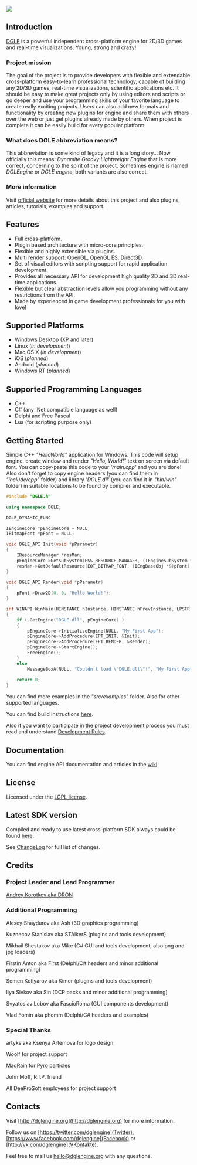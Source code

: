 <p align="left"><img src="https://raw.github.com/DGLE-HQ/DGLE/master/misc/dgle2_logo.png"></p>

## Introduction

[DGLE](http://dglengine.org) is a powerful independent cross-platform engine for 2D/3D games and real-time visualizations. Young, strong and crazy!

### Project mission
The goal of the project is to provide developers with flexible and extendable cross-platform easy-to-learn professional technology, capable of building any 2D/3D
games, real-time visualizations, scientific applications etc. It should be easy to make great projects only by using editors and scripts or go deeper and use
your programming skills of your favorite language to create really exciting projects. Users can also add new formats and functionality by creating new plugins
for engine and share them with others over the web or just get plugins already made by others. When project is complete it can be easily build for every popular
platform.

### What does DGLE abbreviation means?
This abbreviation is some kind of legacy and it is a long story...
Now officially this means: *Dynamite Groovy Lightweight Engine* that is more correct, concerning to the spirit of the project.
Sometimes engine is named *DGLEngine* or *DGLE engine*, both variants are also correct.

### More information
Visit [official website](http://dglengine.org) for more details about this project and also plugins, articles, tutorials, examples and support.

## Features

* Full cross-platform.
* Plugin based architecture with micro-core principles.
* Flexible and highly extensible via plugins.
* Multi render support: OpenGL, OpenGL ES, Direct3D.
* Set of visual editors with scripting support for rapid application development.
* Provides all necessary API for development high quality 2D and 3D real-time applications.
* Flexible but clear abstraction levels allow you programming without any restrictions from the API.
* Made by experienced in game development professionals for you with love!

## Supported Platforms

* Windows Desktop (XP and later)
* Linux (_in development_)
* Mac OS X (_in development_)
* iOS (_planned_)
* Android (_planned_)
* Windows RT (_planned_)

## Supported Programming Languages

* C++
* C# (any .Net compatible language as well)
* Delphi and Free Pascal
* Lua (for scripting purpose only)

## Getting Started

Simple C++ *"HelloWorld"* application for Windows.
This code will setup engine, create window and render *"Hello, World!"* text on screen via default font.
You can copy-paste this code to your *'main.cpp'* and you are done! Also don't forget to copy engine headers
(you can find them in *"include/cpp"* folder) and library *'DGLE.dll'* (you can find it in *"bin/win"* folder)
in suitable locations to be found by compiler and executable.

```cpp
#include "DGLE.h"

using namespace DGLE;

DGLE_DYNAMIC_FUNC

IEngineCore *pEngineCore = NULL;
IBitmapFont *pFont = NULL;

void DGLE_API Init(void *pParametr)
{
	IResourceManager *resMan;
	pEngineCore->GetSubSystem(ESS_RESOURCE_MANAGER, (IEngineSubSystem *&)resMan);
	resMan->GetDefaultResource(EOT_BITMAP_FONT, (IEngBaseObj *&)pFont);
}

void DGLE_API Render(void *pParametr)
{
	pFont->Draw2D(0, 0, "Hello World!");
}

int WINAPI WinMain(HINSTANCE hInstance, HINSTANCE hPrevInstance, LPSTR lpCmdLine, int nShowCmd)
{
	if ( GetEngine("DGLE.dll", pEngineCore) )
	{
		pEngineCore->InitializeEngine(NULL, "My First App");
		pEngineCore->AddProcedure(EPT_INIT, &Init);
		pEngineCore->AddProcedure(EPT_RENDER, &Render);
		pEngineCore->StartEngine();
		FreeEngine();
	}
	else
		MessageBoxA(NULL, "Couldn't load \"DGLE.dll\"!", "My First App", MB_OK | MB_ICONERROR | MB_SETFOREGROUND);
	
	return 0;
}
```

You can find more examples in the *"src/examples"* folder. Also for other supported languages.

You can find build instructions [here](https://raw.github.com/DGLE-HQ/DGLE/master/docs/HowToBuild.txt).

Also if you want to participate in the project development process you must read and understand [Development Rules](https://raw.github.com/DGLE-HQ/DGLE/master/docs/DevelopmentRules.txt).

## Documentation

You can find engine API documentation and articles in the [wiki](https://github.com/DGLE-HQ/DGLE/wiki).

## License

Licensed under the [LGPL license](http://en.wikipedia.org/wiki/GNU_Lesser_General_Public_License).

## Latest SDK version

Compiled and ready to use latest cross-platform SDK always could be found [here](http://dglengine.org/downloads).

See [ChangeLog](https://raw.github.com/DGLE-HQ/DGLE/master/ChangeLog.txt) for full list of changes.

## Credits

### Project Leader and Lead Programmer

[Andrey Korotkov aka DRON](http://dronprogs.org)

### Additional Programming

Alexey Shaydurov aka Ash (3D graphics programming)

Kuznecov Stanislav aka STAlkerS (plugins and tools development)

Mikhail Shestakov aka Mike (C# GUI and tools development, also png and jpg loaders)

Firstin Anton aka First (Delphi/C# headers and minor additional programming)

Semen Kotlyarov aka Kimer (plugins and tools development)

Ilya Sivkov aka Sin (DCP packs and minor additional programming)

Svyatoslav Lobov aka FascioRoma (GUI components development)

Vlad Fomin aka phomm (Delphi/C# headers and examples)

### Special Thanks

artyks aka Ksenya Artemova for logo design

Woolf for project support

MadRain for Pyro particles

John Moff, R.I.P. friend

All DeeProSoft employees for project support

## Contacts

Visit [http://dglengine.org](http://dglengine.org) for more information.

Follow us on [https://twitter.com/dglengine](Twitter), [https://www.facebook.com/dglengine](Facebook) or [http://vk.com/dglengine](VKontakte).

Feel free to mail us [hello@dglengine.org](mailto:hello@dglengine.org) with any questions.